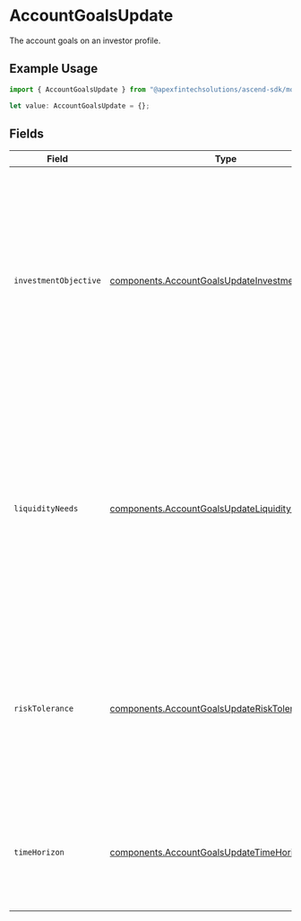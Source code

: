 # AccountGoalsUpdate

The account goals on an investor profile.

## Example Usage

```typescript
import { AccountGoalsUpdate } from "@apexfintechsolutions/ascend-sdk/models/components";

let value: AccountGoalsUpdate = {};
```

## Fields

| Field                                                                                                                                                                                                                                                                                                            | Type                                                                                                                                                                                                                                                                                                             | Required                                                                                                                                                                                                                                                                                                         | Description                                                                                                                                                                                                                                                                                                      | Example                                                                                                                                                                                                                                                                                                          |
| ---------------------------------------------------------------------------------------------------------------------------------------------------------------------------------------------------------------------------------------------------------------------------------------------------------------- | ---------------------------------------------------------------------------------------------------------------------------------------------------------------------------------------------------------------------------------------------------------------------------------------------------------------- | ---------------------------------------------------------------------------------------------------------------------------------------------------------------------------------------------------------------------------------------------------------------------------------------------------------------- | ---------------------------------------------------------------------------------------------------------------------------------------------------------------------------------------------------------------------------------------------------------------------------------------------------------------- | ---------------------------------------------------------------------------------------------------------------------------------------------------------------------------------------------------------------------------------------------------------------------------------------------------------------- |
| `investmentObjective`                                                                                                                                                                                                                                                                                            | [components.AccountGoalsUpdateInvestmentObjective](../../models/components/accountgoalsupdateinvestmentobjective.md)                                                                                                                                                                                             | :heavy_minus_sign:                                                                                                                                                                                                                                                                                               | The financial goal or purpose that an investor has in mind when making investment decisions; firms often ask investors to specify their investment objectives when opening an account, in order to provide appropriate investment recommendations and manage risk appropriately                                  | GROWTH                                                                                                                                                                                                                                                                                                           |
| `liquidityNeeds`                                                                                                                                                                                                                                                                                                 | [components.AccountGoalsUpdateLiquidityNeeds](../../models/components/accountgoalsupdateliquidityneeds.md)                                                                                                                                                                                                       | :heavy_minus_sign:                                                                                                                                                                                                                                                                                               | An investor’s short-term cash requirements or the need to access funds quickly; it is important to consider an investor’s liquidity needs to ensure that they have sufficient cash or easily liquidated assets available to meet their financial obligations - this may include holding cash or cash equivalents | VERY_IMPORTANT                                                                                                                                                                                                                                                                                                   |
| `riskTolerance`                                                                                                                                                                                                                                                                                                  | [components.AccountGoalsUpdateRiskTolerance](../../models/components/accountgoalsupdaterisktolerance.md)                                                                                                                                                                                                         | :heavy_minus_sign:                                                                                                                                                                                                                                                                                               | An investor’s willingness and ability to tolerate risk when making investment decisions; reflects the investor’s comfort level with the potential ups and downs of the market and their ability to withstand potential losses                                                                                    | MEDIUM                                                                                                                                                                                                                                                                                                           |
| `timeHorizon`                                                                                                                                                                                                                                                                                                    | [components.AccountGoalsUpdateTimeHorizon](../../models/components/accountgoalsupdatetimehorizon.md)                                                                                                                                                                                                             | :heavy_minus_sign:                                                                                                                                                                                                                                                                                               | TThe length of time an investor expects to hold an investment before selling it; this can affect the appropriate asset allocation and risk level for the portfolio                                                                                                                                               | AVERAGE                                                                                                                                                                                                                                                                                                          |
